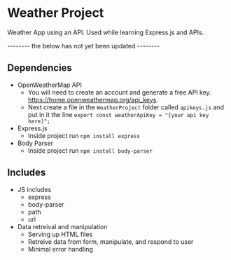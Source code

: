 # Weather Project

Weather App using an API. Used while learning Express.js and APIs.

-------- the below has not yet been updated --------

## Dependencies

-   OpenWeatherMap API
    -   You will need to create an account and generate a free API key. https://home.openweathermap.org/api_keys.
    -   Next create a file in the `WeatherProject` folder called `apikeys.js` and put in it the line `export const weatherApiKey = "[your api key here]";`
-   Express.js
    -   Inside project run `npm install express`
-   Body Parser
    -   Inside project run `npm install body-parser`

## Includes

-   JS includes
    -   express
    -   body-parser
    -   path
    -   url
-   Data retreival and manipulation
    -   Serving up HTML files
    -   Retreive data from form, manipulate, and respond to user
    -   Minimal error handling
